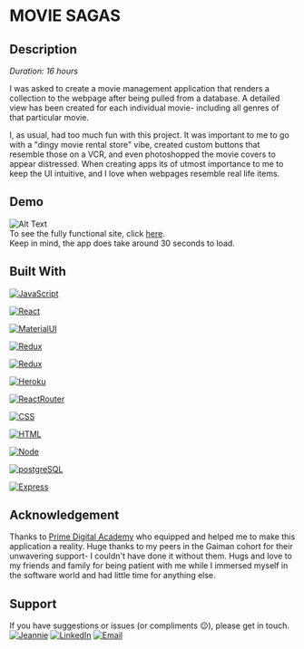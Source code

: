 # MOVIE SAGAS

## Description

_Duration: 16 hours_

I was asked to create a movie management application that renders a collection to the webpage after being pulled from a database. A detailed view has been created for each individual movie- including all genres of that particular movie.

I, as usual, had too much fun with this project. It was important to me to go with a "dingy movie rental store" vibe, created custom buttons that resemble those on a VCR, and even photoshopped the movie covers to appear distressed. When creating apps its of utmost importance to me to keep the UI intuitive, and I love when webpages resemble real life items. 

## Demo

![Alt Text](sagas.gif)
</br>
To see the fully functional site, click [here](https://floating-retreat-46305.herokuapp.com/#/).
</br>
Keep in mind, the app does take around 30 seconds to load.  

## Built With

[![JavaScript](https://img.shields.io/badge/JavaScript-F7DF1E?style=for-the-badge&logo=javascript&logoColor=black)]()

[![React](https://img.shields.io/badge/React-20232A?style=for-the-badge&logo=react&logoColor=61DAFB)]()

[![MaterialUI](https://img.shields.io/badge/Material--UI-0081CB?style=for-the-badge&logo=material-ui&logoColor=white)]()

[![Redux](https://img.shields.io/badge/Redux-593D88?style=for-the-badge&logo=redux&logoColor=white)]()

[![Redux](https://img.shields.io/badge/Redux--Sagas-20232A?style=for-the-badge&logo=reduxsaga&logoColor=61DAFB)]()

[![Heroku](https://img.shields.io/badge/Heroku-430098?style=for-the-badge&logo=heroku&logoColor=white)]()

[![ReactRouter](https://img.shields.io/badge/React_Router-CA4245?style=for-the-badge&logo=react-router&logoColor=white)]()

[![CSS](https://img.shields.io/badge/CSS-239120?&style=for-the-badge&logo=css3&logoColor=white)]()

[![HTML](https://img.shields.io/badge/HTML5-E34F26?style=for-the-badge&logo=html5&logoColor=white)]()

[![Node](https://img.shields.io/badge/Node.js-43853D?style=for-the-badge&logo=node.js&logoColor=white)]()

[![postgreSQL](https://img.shields.io/badge/PostgreSQL-316192?style=for-the-badge&logo=postgresql&logoColor=white)]()

[![Express](https://img.shields.io/badge/Express.js-404D59?style=for-the-badge)]()

## Acknowledgement
Thanks to [Prime Digital Academy](www.primeacademy.io) who equipped and helped me to make this application a reality. Huge thanks to my peers in the Gaiman cohort for their unwavering support- I couldn't have done it without them. Hugs and love to my friends and family for being patient with me while I immersed myself in the software world and had little time for anything else. 

## Support
If you have suggestions or issues (or compliments 😉), please get in touch. 
<br/>
[![Jeannie](https://img.shields.io/badge/-jeannie.dev-yellowgreen?style=for-the-badge)](https://www.jeannie.dev) 
[![LinkedIn](https://img.shields.io/badge/-LinkedIn-blue?style=for-the-badge&logo=linkedin)](https://linkedin.com/in/JeannieBranstrator) 
[![Email](https://img.shields.io/badge/-gmail-orange?style=for-the-badge&logo=gmail)](mailto:jmbranstrator@gmail.com) 
